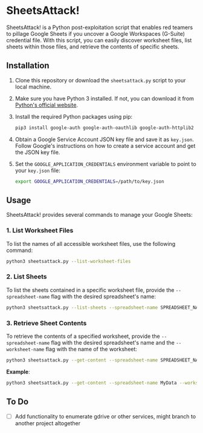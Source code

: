 # SheetsAttack!

SheetsAttack! is a Python post-exploitation script that enables red teamers to pillage Google Sheets if you uncover a Google Workspaces (G-Suite) credential file. With this script, you can easily discover worksheet files, list sheets within those files, and retrieve the contents of specific sheets. 

## Installation

1. Clone this repository or download the `sheetsattack.py` script to your local machine.

2. Make sure you have Python 3 installed. If not, you can download it from [Python's official website](https://www.python.org/downloads/).

3. Install the required Python packages using pip:
   ```bash
   pip3 install google-auth google-auth-oauthlib google-auth-httplib2 google-api-python-client gspread
   ```

4. Obtain a Google Service Account JSON key file and save it as `key.json`. Follow Google's instructions on how to create a service account and get the JSON key file.

5. Set the `GOOGLE_APPLICATION_CREDENTIALS` environment variable to point to your `key.json` file:
   ```bash
   export GOOGLE_APPLICATION_CREDENTIALS=/path/to/key.json
   ```

## Usage

SheetsAttack! provides several commands to manage your Google Sheets:

### 1. List Worksheet Files

To list the names of all accessible worksheet files, use the following command:
```bash
python3 sheetsattack.py --list-worksheet-files
```

### 2. List Sheets

To list the sheets contained in a specific worksheet file, provide the `--spreadsheet-name` flag with the desired spreadsheet's name:
```bash
python3 sheetsattack.py --list-sheets --spreadsheet-name SPREADSHEET_NAME
```

### 3. Retrieve Sheet Contents

To retrieve the contents of a specified worksheet, provide the `--spreadsheet-name` flag with the desired spreadsheet's name and the `--worksheet-name` flag with the name of the worksheet:
```bash
python3 sheetsattack.py --get-content --spreadsheet-name SPREADSHEET_NAME --worksheet-name WORKSHEET_NAME
```

**Example**:
```bash
python3 sheetsattack.py --get-content --spreadsheet-name MyData --worksheet-name Sheet1
```



## To Do

- [ ] Add functionality to enumerate gdrive or other services, might branch to another project altogether

